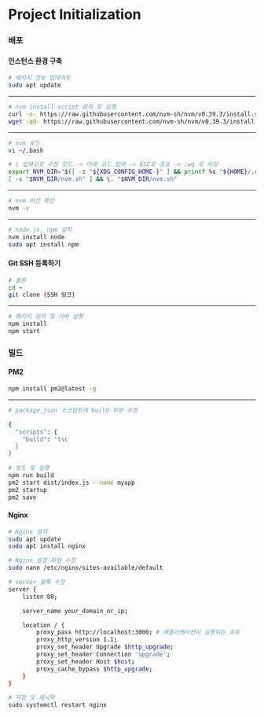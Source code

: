 # Project Initialization

### 배포

#### 인스턴스 환경 구축
```bash
# 패키지 정보 업데이트
sudo apt update
```
<hr>

```bash
# nvm install script 설치 및 실행
curl -o- https://raw.githubusercontent.com/nvm-sh/nvm/v0.39.3/install.sh | bash
wget -qO- https://raw.githubusercontent.com/nvm-sh/nvm/v0.39.3/install.sh | bash
```
<hr>

```bash
# nvm 로드
vi ~/.bash

# i 입력으로 수정 모드 -> 아래 코드 입력 -> ESC로 종료 -> :wq 로 저장
export NVM_DIR="$([ -z "${XDG_CONFIG_HOME-}" ] && printf %s "${HOME}/.nvm" || printf %s "${XDG_CONFIG_HOME}/nvm")"
[ -s "$NVM_DIR/nvm.sh" ] && \. "$NVM_DIR/nvm.sh"
```

<hr>

```bash
# nvm 버전 확인
nvm -v
```

<hr>

```bash
# node.js, npm 설치
nvm install node
sudo apt install npm
```

#### Git SSH 등록하기
```bash
# 클론
cd ~
git clone (SSH 링크)
```

<hr>

```bash
# 패키지 설치 및 서버 실행
npm install
npm start
```

### 빌드

#### PM2

```bash
npm install pm2@latest -g
```

<hr>

```bash
# package.json 스크립트에 build 부분 수정

{
  "scripts": {
    "build": "tsc
  }
}
```

```bash
# 빌드 및 실행
npm run build
pm2 start dist/index.js --name myapp
pm2 startup
pm2 save

```

#### Nginx
```bash
# Nginx 설치
sudo apt update
sudo apt install nginx
```


```bash
# Nginx 설정 파일 수정
sudo nano /etc/nginx/sites-available/default

# server 블록 수정
server {
    listen 80;

    server_name your_domain_or_ip;

    location / {
        proxy_pass http://localhost:3000; # 애플리케이션이 실행되는 포트
        proxy_http_version 1.1;
        proxy_set_header Upgrade $http_upgrade;
        proxy_set_header Connection 'upgrade';
        proxy_set_header Host $host;
        proxy_cache_bypass $http_upgrade;
    }
}

# 저장 및 재시작
sudo systemctl restart nginx
```
